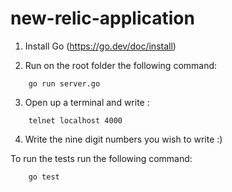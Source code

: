 # new-relic-application

1. Install Go (https://go.dev/doc/install)

2. Run on the root folder the following command:
```
    go run server.go
```

3. Open up a terminal and write :
```
    telnet localhost 4000
```

4. Write the nine digit numbers you wish to write :)

To run the tests run the following command:
```
    go test
```
